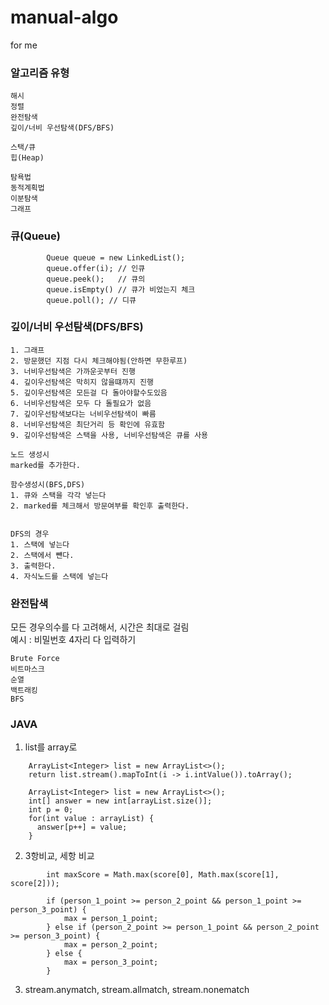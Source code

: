 # manual-algo
for me


### 알고리즘 유형

```
해시
정렬
완전탐색
깊이/너비 우선탐색(DFS/BFS)

스택/큐
힙(Heap)

탐욕법
동적계획법
이분탐색
그래프
```


### 큐(Queue)
```
        Queue queue = new LinkedList();
        queue.offer(i); // 인큐
        queue.peek();   // 큐의 
        queue.isEmpty() // 큐가 비었는지 체크
        queue.poll(); // 디큐

```

### 깊이/너비 우선탐색(DFS/BFS)
```
1. 그래프  
2. 방문했던 지점 다시 체크해야됨(안하면 무한루프)  
3. 너비우선탐색은 가까운곳부터 진행  
4. 깊이우선탐색은 막히지 않을떄까지 진행  
5. 깊이우선탐색은 모든걸 다 돌아야할수도있음  
6. 너비우선탐색은 모두 다 돌필요가 없음  
7. 깊이우선탐색보다는 너비우선탐색이 빠름    
8. 너비우선탐색은 최단거리 등 확인에 유효함  
9. 깊이우선탐색은 스택을 사용, 너비우선탐색은 큐를 사용  

노드 생성시  
marked를 추가한다.  

함수생성시(BFS,DFS)  
1. 큐와 스택을 각각 넣는다  
2. marked를 체크해서 방문여부를 확인후 출력한다.  


DFS의 경우
1. 스택에 넣는다
2. 스택에서 뺸다.
3. 출력한다.
4. 자식노드를 스택에 넣는다
```


### 완전탐색
모든 경우의수를 다 고려해서, 시간은 최대로 걸림  
예시 : 비밀번호 4자리 다 입력하기  
```
Brute Force  
비트마스크  
순열  
백트래킹  
BFS  
```


### JAVA
1. list를 array로
```
    ArrayList<Integer> list = new ArrayList<>();
    return list.stream().mapToInt(i -> i.intValue()).toArray();
    
    ArrayList<Integer> list = new ArrayList<>();
    int[] answer = new int[arrayList.size()];
    int p = 0;
    for(int value : arrayList) {
      answer[p++] = value;
    }
```
2. 3항비교, 세항 비교
```
        int maxScore = Math.max(score[0], Math.max(score[1], score[2]));
        
        if (person_1_point >= person_2_point && person_1_point >= person_3_point) {
            max = person_1_point;
        } else if (person_2_point >= person_1_point && person_2_point >= person_3_point) {
            max = person_2_point;
        } else {
            max = person_3_point;
        }
```

3. stream.anymatch, stream.allmatch, stream.nonematch
```
```
